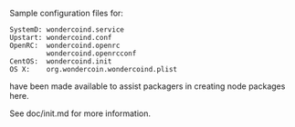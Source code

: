 Sample configuration files for:
```
SystemD: wondercoind.service
Upstart: wondercoind.conf
OpenRC:  wondercoind.openrc
         wondercoind.openrcconf
CentOS:  wondercoind.init
OS X:    org.wondercoin.wondercoind.plist
```
have been made available to assist packagers in creating node packages here.

See doc/init.md for more information.
